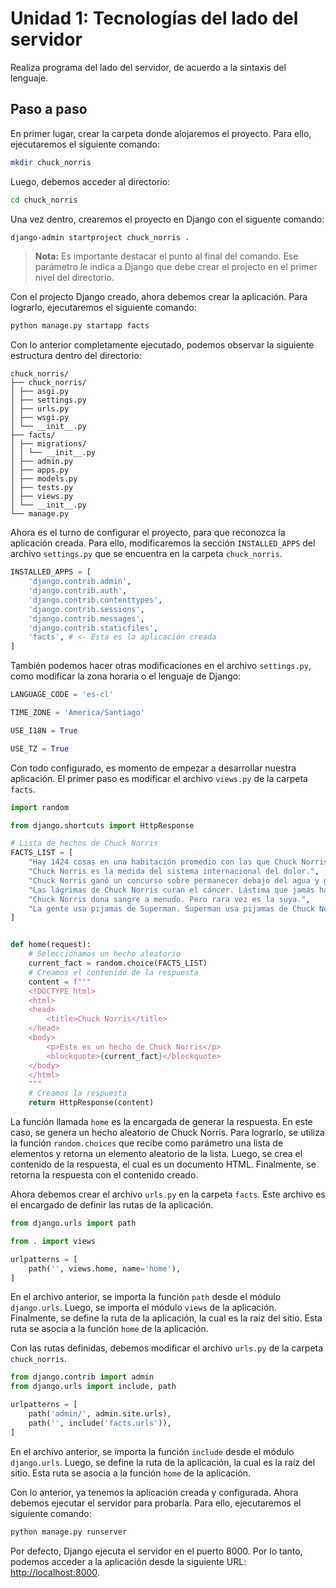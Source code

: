 # Unidad 1: Tecnologías del lado del servidor

Realiza programa del lado del servidor, de acuerdo a la sintaxis del lenguaje.

## Paso a paso

En primer lugar, crear la carpeta donde alojaremos el proyecto. Para ello, ejecutaremos el siguiente comando:

```bash
mkdir chuck_norris
```

Luego, debemos acceder al directorio:

```bash
cd chuck_norris
```

Una vez dentro, crearemos el proyecto en Django con el siguente comando:

```bash
django-admin startproject chuck_norris .
```

> **Nota:** Es importante destacar el punto al final del comando. Ese parámetro le indica a Django que debe crear el projecto en el primer nivel del directorio.

Con el projecto Django creado, ahora debemos crear la aplicación. Para lograrlo, ejecutaremos el siguiente comando:

```bash
python manage.py startapp facts
```

Con lo anterior completamente ejecutado, podemos observar la siguiente estructura dentro del directorio:

```plaintext
chuck_norris/
├── chuck_norris/
│ ├── asgi.py
│ ├── settings.py
│ ├── urls.py
│ ├── wsgi.py
│ └── __init__.py
├── facts/
│ ├── migrations/
│ │ └── __init__.py
│ ├── admin.py
│ ├── apps.py
│ ├── models.py
│ ├── tests.py
│ ├── views.py
│ └── __init__.py
└── manage.py
```

Ahora es el turno de configurar el proyecto, para que reconozca la aplicación creada. Para ello, modificaremos la sección `INSTALLED_APPS` del archivo `settings.py` que se encuentra en la carpeta `chuck_norris`.

```python
INSTALLED_APPS = [
    'django.contrib.admin',
    'django.contrib.auth',
    'django.contrib.contenttypes',
    'django.contrib.sessions',
    'django.contrib.messages',
    'django.contrib.staticfiles',
    'facts', # <- Esta es la aplicación creada
]
```

También podemos hacer otras modificaciones en el archivo `settings.py`, como modificar la zona horaria o el lenguaje de Django:

```python
LANGUAGE_CODE = 'es-cl'

TIME_ZONE = 'America/Santiago'

USE_I18N = True

USE_TZ = True
```

Con todo configurado, es momento de empezar a desarrollar nuestra aplicación. El primer paso es modificar el archivo `views.py` de la carpeta `facts`.

```python
import random

from django.shortcuts import HttpResponse

# Lista de hechos de Chuck Norris
FACTS_LIST = [
    "Hay 1424 cosas en una habitación promedio con las que Chuck Norris podría matarte. Incluyendo la habitación en sí.",
    "Chuck Norris es la medida del sistema internacional del dolor.",
    "Chuck Norris ganó un concurso sobre permanecer debajo del agua y ganó. Cabe destacar que su contrincante era pez.",
    "Las lágrimas de Chuck Norris curan el cáncer. Lástima que jamás haya llorado.",
    "Chuck Norris dona sangre a menudo. Pero rara vez es la suya.",
    "La gente usa pijamas de Superman. Superman usa pijamas de Chuck Norris."
]


def home(request):
    # Seleccionamos un hecho aleatorio
    current_fact = random.choice(FACTS_LIST)
    # Creamos el contenido de la respuesta
    content = f"""
    <!DOCTYPE html>
    <html>
    <head>
        <title>Chuck Norris</title>
    </head>
    <body>
        <p>Este es un hecho de Chuck Norris</p>
        <blockquote>{current_fact}</blockquote>
    </body>
    </html>
    """
    # Creamos la respuesta
    return HttpResponse(content)
```

La función llamada `home` es la encargada de generar la respuesta. En este caso, se genera un hecho aleatorio de Chuck Norris. Para lograrlo, se utiliza la función `random.choices` que recibe como parámetro una lista de elementos y retorna un elemento aleatorio de la lista. Luego, se crea el contenido de la respuesta, el cual es un documento HTML. Finalmente, se retorna la respuesta con el contenido creado.

Ahora debemos crear el archivo `urls.py` en la carpeta `facts`. Este archivo es el encargado de definir las rutas de la aplicación.

```python
from django.urls import path

from . import views

urlpatterns = [
    path('', views.home, name='home'),
]
```

En el archivo anterior, se importa la función `path` desde el módulo `django.urls`. Luego, se importa el módulo `views` de la aplicación. Finalmente, se define la ruta de la aplicación, la cual es la raíz del sitio. Esta ruta se asocia a la función `home` de la aplicación.

Con las rutas definidas, debemos modificar el archivo `urls.py` de la carpeta `chuck_norris`.

```python
from django.contrib import admin
from django.urls import include, path

urlpatterns = [
    path('admin/', admin.site.urls),
    path('', include('facts.urls')),
]
```

En el archivo anterior, se importa la función `include` desde el módulo `django.urls`. Luego, se define la ruta de la aplicación, la cual es la raíz del sitio. Esta ruta se asocia a la función `home` de la aplicación.

Con lo anterior, ya tenemos la aplicación creada y configurada. Ahora debemos ejecutar el servidor para probarla. Para ello, ejecutaremos el siguiente comando:

```bash
python manage.py runserver
```

Por defecto, Django ejecuta el servidor en el puerto 8000. Por lo tanto, podemos acceder a la aplicación desde la siguiente URL: [http://localhost:8000](http://localhost:8000).
